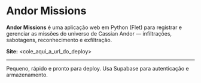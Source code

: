 # Andor Missions

**Andor Missions** é uma aplicação web em Python (Flet) para registrar e gerenciar as missões do universo de Cassian Andor — infiltrações, sabotagens, reconhecimento e exfiltração.

**Site:** <cole_aqui_a_url_do_deploy>

----

Pequeno, rápido e pronto para deploy. Usa Supabase para autenticação e armazenamento.

